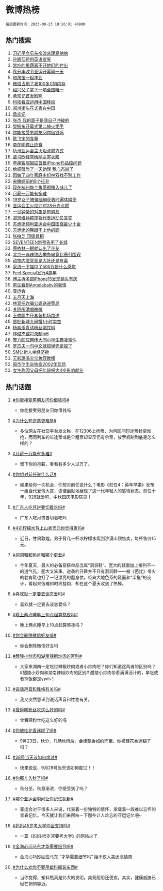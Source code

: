 # 微博热榜

`最后更新时间：2023-09-23 18:26:01 +0800`

## 热门搜索

1. [习近平会见东帝汶总理夏纳纳](https://m.weibo.cn/search?containerid=100103type%3D1%26t%3D10%26q%3D%23%E4%B9%A0%E8%BF%91%E5%B9%B3%E4%BC%9A%E8%A7%81%E4%B8%9C%E5%B8%9D%E6%B1%B6%E6%80%BB%E7%90%86%E5%A4%8F%E7%BA%B3%E7%BA%B3%23&stream_entry_id=51&isnewpage=1&extparam=seat%3D1%26q%3D%2523%25E4%25B9%25A0%25E8%25BF%2591%25E5%25B9%25B3%25E4%25BC%259A%25E8%25A7%2581%25E4%25B8%259C%25E5%25B8%259D%25E6%25B1%25B6%25E6%2580%25BB%25E7%2590%2586%25E5%25A4%258F%25E7%25BA%25B3%25E7%25BA%25B3%2523%26cate%3D10103%26pos%3D0%26stream_entry_id%3D51%26dgr%3D0%26c_type%3D51%26filter_type%3Drealtimehot%26display_time%3D1695464760%26pre_seqid%3D1695464760364027349174)
1. [孙颖莎将用英语宣誓](https://m.weibo.cn/search?containerid=100103type%3D1%26t%3D10%26q%3D%23%E5%AD%99%E9%A2%96%E8%8E%8E%E5%B0%86%E7%94%A8%E8%8B%B1%E8%AF%AD%E5%AE%A3%E8%AA%93%23&stream_entry_id=31&isnewpage=1&extparam=seat%3D1%26q%3D%2523%25E5%25AD%2599%25E9%25A2%2596%25E8%258E%258E%25E5%25B0%2586%25E7%2594%25A8%25E8%258B%25B1%25E8%25AF%25AD%25E5%25AE%25A3%25E8%25AA%2593%2523%26dgr%3D0%26flag%3D1%26c_type%3D31%26filter_type%3Drealtimehot%26stream_entry_id%3D31%26cate%3D5001%26pos%3D0%26realpos%3D1%26band_rank%3D1%26lcate%3D5001%26display_time%3D1695464760%26pre_seqid%3D1695464760364027349174)
1. [常吃的果蔬离不开她们的付出](https://m.weibo.cn/search?containerid=100103type%3D1%26t%3D10%26q%3D%23%E5%B8%B8%E5%90%83%E7%9A%84%E6%9E%9C%E8%94%AC%E7%A6%BB%E4%B8%8D%E5%BC%80%E5%A5%B9%E4%BB%AC%E7%9A%84%E4%BB%98%E5%87%BA%23&stream_entry_id=31&isnewpage=1&extparam=seat%3D1%26q%3D%2523%25E5%25B8%25B8%25E5%2590%2583%25E7%259A%2584%25E6%259E%259C%25E8%2594%25AC%25E7%25A6%25BB%25E4%25B8%258D%25E5%25BC%2580%25E5%25A5%25B9%25E4%25BB%25AC%25E7%259A%2584%25E4%25BB%2598%25E5%2587%25BA%2523%26dgr%3D0%26flag%3D32768%26c_type%3D31%26filter_type%3Drealtimehot%26stream_entry_id%3D31%26cate%3D5001%26pos%3D1%26realpos%3D2%26band_rank%3D2%26lcate%3D5001%26display_time%3D1695464760%26pre_seqid%3D1695464760364027349174)
1. [秋分丰收节亚运开幕同一天](https://m.weibo.cn/search?containerid=100103type%3D1%26t%3D10%26q%3D%23%E7%A7%8B%E5%88%86%E4%B8%B0%E6%94%B6%E8%8A%82%E4%BA%9A%E8%BF%90%E5%BC%80%E5%B9%95%E5%90%8C%E4%B8%80%E5%A4%A9%23&stream_entry_id=31&isnewpage=1&extparam=seat%3D1%26q%3D%2523%25E7%25A7%258B%25E5%2588%2586%25E4%25B8%25B0%25E6%2594%25B6%25E8%258A%2582%25E4%25BA%259A%25E8%25BF%2590%25E5%25BC%2580%25E5%25B9%2595%25E5%2590%258C%25E4%25B8%2580%25E5%25A4%25A9%2523%26dgr%3D0%26flag%3D0%26c_type%3D31%26filter_type%3Drealtimehot%26stream_entry_id%3D31%26cate%3D5001%26pos%3D2%26realpos%3D3%26band_rank%3D3%26lcate%3D5001%26display_time%3D1695464760%26pre_seqid%3D1695464760364027349174)
1. [和淘宝一起冲亚](https://m.weibo.cn/search?containerid=100103type%3D1%26t%3D10%26q%3D%23%E5%92%8C%E6%B7%98%E5%AE%9D%E4%B8%80%E8%B5%B7%E5%86%B2%E4%BA%9A%23&stream_entry_id=31&isnewpage=1&extparam=seat%3D1%26q%3D%2523%25E5%2592%258C%25E6%25B7%2598%25E5%25AE%259D%25E4%25B8%2580%25E8%25B5%25B7%25E5%2586%25B2%25E4%25BA%259A%2523%26topic_ad%3D1%26is_ad_pos%3D1%26adid%3D205362%26stream_entry_id%3D31%26c_type%3D31%26filter_type%3Drealtimehot%26cate%3D5001%26pos%3D3%26lcate%3D5001%26band_rank%3D4%26dgr%3D0%26display_time%3D1695464760%26pre_seqid%3D1695464760364027349174)
1. [微信占用了我100多G的内存](https://m.weibo.cn/search?containerid=100103type%3D1%26t%3D10%26q%3D%23%E5%BE%AE%E4%BF%A1%E5%8D%A0%E7%94%A8%E4%BA%86%E6%88%91100%E5%A4%9AG%E7%9A%84%E5%86%85%E5%AD%98%23&stream_entry_id=31&isnewpage=1&extparam=seat%3D1%26q%3D%2523%25E5%25BE%25AE%25E4%25BF%25A1%25E5%258D%25A0%25E7%2594%25A8%25E4%25BA%2586%25E6%2588%2591100%25E5%25A4%259AG%25E7%259A%2584%25E5%2586%2585%25E5%25AD%2598%2523%26dgr%3D0%26flag%3D16%26c_type%3D31%26filter_type%3Drealtimehot%26stream_entry_id%3D31%26cate%3D5001%26pos%3D4%26realpos%3D4%26band_rank%3D4%26lcate%3D5001%26display_time%3D1695464760%26pre_seqid%3D1695464760364027349174)
1. [绍兴父子拿下一项全国唯一](https://m.weibo.cn/search?containerid=100103type%3D1%26t%3D10%26q%3D%23%E7%BB%8D%E5%85%B4%E7%88%B6%E5%AD%90%E6%8B%BF%E4%B8%8B%E4%B8%80%E9%A1%B9%E5%85%A8%E5%9B%BD%E5%94%AF%E4%B8%80%23&stream_entry_id=31&isnewpage=1&extparam=seat%3D1%26q%3D%2523%25E7%25BB%258D%25E5%2585%25B4%25E7%2588%25B6%25E5%25AD%2590%25E6%258B%25BF%25E4%25B8%258B%25E4%25B8%2580%25E9%25A1%25B9%25E5%2585%25A8%25E5%259B%25BD%25E5%2594%25AF%25E4%25B8%2580%2523%26dgr%3D0%26flag%3D32768%26c_type%3D31%26filter_type%3Drealtimehot%26stream_entry_id%3D31%26cate%3D5001%26pos%3D5%26realpos%3D5%26band_rank%3D5%26lcate%3D5001%26display_time%3D1695464760%26pre_seqid%3D1695464760364027349174)
1. [承欢记首发剧照](https://m.weibo.cn/search?containerid=100103type%3D1%26t%3D10%26q%3D%23%E6%89%BF%E6%AC%A2%E8%AE%B0%E9%A6%96%E5%8F%91%E5%89%A7%E7%85%A7%23&stream_entry_id=31&isnewpage=1&extparam=seat%3D1%26q%3D%2523%25E6%2589%25BF%25E6%25AC%25A2%25E8%25AE%25B0%25E9%25A6%2596%25E5%258F%2591%25E5%2589%25A7%25E7%2585%25A7%2523%26dgr%3D0%26flag%3D1%26c_type%3D31%26filter_type%3Drealtimehot%26stream_entry_id%3D31%26cate%3D5001%26pos%3D6%26realpos%3D6%26band_rank%3D6%26lcate%3D5001%26display_time%3D1695464760%26pre_seqid%3D1695464760364027349174)
1. [科技看亚运用中国移动](https://m.weibo.cn/search?containerid=100103type%3D1%26t%3D10%26q%3D%23%E7%A7%91%E6%8A%80%E7%9C%8B%E4%BA%9A%E8%BF%90%E7%94%A8%E4%B8%AD%E5%9B%BD%E7%A7%BB%E5%8A%A8%23&stream_entry_id=31&isnewpage=1&extparam=seat%3D1%26q%3D%2523%25E7%25A7%2591%25E6%258A%2580%25E7%259C%258B%25E4%25BA%259A%25E8%25BF%2590%25E7%2594%25A8%25E4%25B8%25AD%25E5%259B%25BD%25E7%25A7%25BB%25E5%258A%25A8%2523%26topic_ad%3D1%26is_ad_pos%3D1%26adid%3D205189%26stream_entry_id%3D31%26c_type%3D31%26filter_type%3Drealtimehot%26cate%3D5001%26pos%3D7%26lcate%3D5001%26band_rank%3D7%26dgr%3D0%26display_time%3D1695464760%26pre_seqid%3D1695464760364027349174)
1. [郑州街头花式表白中国](https://m.weibo.cn/search?containerid=100103type%3D1%26t%3D10%26q%3D%23%E9%83%91%E5%B7%9E%E8%A1%97%E5%A4%B4%E8%8A%B1%E5%BC%8F%E8%A1%A8%E7%99%BD%E4%B8%AD%E5%9B%BD%23&stream_entry_id=31&isnewpage=1&extparam=seat%3D1%26q%3D%2523%25E9%2583%2591%25E5%25B7%259E%25E8%25A1%2597%25E5%25A4%25B4%25E8%258A%25B1%25E5%25BC%258F%25E8%25A1%25A8%25E7%2599%25BD%25E4%25B8%25AD%25E5%259B%25BD%2523%26dgr%3D0%26flag%3D32768%26c_type%3D31%26filter_type%3Drealtimehot%26stream_entry_id%3D31%26cate%3D5001%26pos%3D8%26realpos%3D7%26band_rank%3D7%26lcate%3D5001%26display_time%3D1695464760%26pre_seqid%3D1695464760364027349174)
1. [承欢记](https://m.weibo.cn/search?containerid=100103type%3D1%26t%3D10%26q%3D%23%E6%89%BF%E6%AC%A2%E8%AE%B0%23&stream_entry_id=31&isnewpage=1&extparam=seat%3D1%26q%3D%2523%25E6%2589%25BF%25E6%25AC%25A2%25E8%25AE%25B0%2523%26dgr%3D0%26flag%3D1%26c_type%3D31%26filter_type%3Drealtimehot%26stream_entry_id%3D31%26cate%3D5001%26pos%3D9%26realpos%3D8%26band_rank%3D8%26lcate%3D5001%26display_time%3D1695464760%26pre_seqid%3D1695464760364027349174)
1. [张杰 我的面子是我自己冲破的](https://m.weibo.cn/search?containerid=100103type%3D1%26t%3D10%26q%3D%E5%BC%A0%E6%9D%B0+%E6%88%91%E7%9A%84%E9%9D%A2%E5%AD%90%E6%98%AF%E6%88%91%E8%87%AA%E5%B7%B1%E5%86%B2%E7%A0%B4%E7%9A%84&stream_entry_id=31&isnewpage=1&extparam=seat%3D1%26q%3D%25E5%25BC%25A0%25E6%259D%25B0%2520%25E6%2588%2591%25E7%259A%2584%25E9%259D%25A2%25E5%25AD%2590%25E6%2598%25AF%25E6%2588%2591%25E8%2587%25AA%25E5%25B7%25B1%25E5%2586%25B2%25E7%25A0%25B4%25E7%259A%2584%26dgr%3D0%26flag%3D1%26c_type%3D31%26filter_type%3Drealtimehot%26stream_entry_id%3D31%26cate%3D5001%26pos%3D10%26realpos%3D9%26band_rank%3D9%26lcate%3D5001%26display_time%3D1695464760%26pre_seqid%3D1695464760364027349174)
1. [樊振东开幕式第二棒火炬手](https://m.weibo.cn/search?containerid=100103type%3D1%26t%3D10%26q%3D%23%E6%A8%8A%E6%8C%AF%E4%B8%9C%E5%BC%80%E5%B9%95%E5%BC%8F%E7%AC%AC%E4%BA%8C%E6%A3%92%E7%81%AB%E7%82%AC%E6%89%8B%23&stream_entry_id=31&isnewpage=1&extparam=seat%3D1%26q%3D%2523%25E6%25A8%258A%25E6%258C%25AF%25E4%25B8%259C%25E5%25BC%2580%25E5%25B9%2595%25E5%25BC%258F%25E7%25AC%25AC%25E4%25BA%258C%25E6%25A3%2592%25E7%2581%25AB%25E7%2582%25AC%25E6%2589%258B%2523%26dgr%3D0%26flag%3D1%26c_type%3D31%26filter_type%3Drealtimehot%26stream_entry_id%3D31%26cate%3D5001%26pos%3D11%26realpos%3D10%26band_rank%3D10%26lcate%3D5001%26display_time%3D1695464760%26pre_seqid%3D1695464760364027349174)
1. [你能接受男朋友问你借钱吗](https://m.weibo.cn/search?containerid=100103type%3D1%26t%3D10%26q%3D%23%E4%BD%A0%E8%83%BD%E6%8E%A5%E5%8F%97%E7%94%B7%E6%9C%8B%E5%8F%8B%E9%97%AE%E4%BD%A0%E5%80%9F%E9%92%B1%E5%90%97%23&stream_entry_id=31&isnewpage=1&extparam=seat%3D1%26q%3D%2523%25E4%25BD%25A0%25E8%2583%25BD%25E6%258E%25A5%25E5%258F%2597%25E7%2594%25B7%25E6%259C%258B%25E5%258F%258B%25E9%2597%25AE%25E4%25BD%25A0%25E5%2580%259F%25E9%2592%25B1%25E5%2590%2597%2523%26dgr%3D0%26flag%3D2%26c_type%3D31%26filter_type%3Drealtimehot%26stream_entry_id%3D31%26cate%3D5001%26pos%3D12%26realpos%3D11%26band_rank%3D11%26lcate%3D5001%26display_time%3D1695464760%26pre_seqid%3D1695464760364027349174)
1. [陈飞宇的食量](https://m.weibo.cn/search?containerid=100103type%3D1%26t%3D10%26q%3D%23%E9%99%88%E9%A3%9E%E5%AE%87%E7%9A%84%E9%A3%9F%E9%87%8F%23&stream_entry_id=31&isnewpage=1&extparam=seat%3D1%26q%3D%2523%25E9%2599%2588%25E9%25A3%259E%25E5%25AE%2587%25E7%259A%2584%25E9%25A3%259F%25E9%2587%258F%2523%26dgr%3D0%26flag%3D1%26c_type%3D31%26filter_type%3Drealtimehot%26stream_entry_id%3D31%26cate%3D5001%26pos%3D13%26realpos%3D12%26band_rank%3D12%26lcate%3D5001%26display_time%3D1695464760%26pre_seqid%3D1695464760364027349174)
1. [李在明停止绝食](https://m.weibo.cn/search?containerid=100103type%3D1%26t%3D10%26q%3D%23%E6%9D%8E%E5%9C%A8%E6%98%8E%E5%81%9C%E6%AD%A2%E7%BB%9D%E9%A3%9F%23&stream_entry_id=31&isnewpage=1&extparam=seat%3D1%26q%3D%2523%25E6%259D%258E%25E5%259C%25A8%25E6%2598%258E%25E5%2581%259C%25E6%25AD%25A2%25E7%25BB%259D%25E9%25A3%259F%2523%26dgr%3D0%26flag%3D2%26c_type%3D31%26filter_type%3Drealtimehot%26stream_entry_id%3D31%26cate%3D5001%26pos%3D14%26realpos%3D13%26band_rank%3D13%26lcate%3D5001%26display_time%3D1695464760%26pre_seqid%3D1695464760364027349174)
1. [杭州亚运会主火炬点燃方式](https://m.weibo.cn/search?containerid=100103type%3D1%26t%3D10%26q%3D%23%E6%9D%AD%E5%B7%9E%E4%BA%9A%E8%BF%90%E4%BC%9A%E4%B8%BB%E7%81%AB%E7%82%AC%E7%82%B9%E7%87%83%E6%96%B9%E5%BC%8F%23&stream_entry_id=31&isnewpage=1&extparam=seat%3D1%26q%3D%2523%25E6%259D%25AD%25E5%25B7%259E%25E4%25BA%259A%25E8%25BF%2590%25E4%25BC%259A%25E4%25B8%25BB%25E7%2581%25AB%25E7%2582%25AC%25E7%2582%25B9%25E7%2587%2583%25E6%2596%25B9%25E5%25BC%258F%2523%26dgr%3D0%26flag%3D0%26c_type%3D31%26filter_type%3Drealtimehot%26stream_entry_id%3D31%26cate%3D5001%26pos%3D15%26realpos%3D14%26band_rank%3D14%26lcate%3D5001%26display_time%3D1695464760%26pre_seqid%3D1695464760364027349174)
1. [虞书欣经常给朋友寄衣服](https://m.weibo.cn/search?containerid=100103type%3D1%26t%3D10%26q%3D%23%E8%99%9E%E4%B9%A6%E6%AC%A3%E7%BB%8F%E5%B8%B8%E7%BB%99%E6%9C%8B%E5%8F%8B%E5%AF%84%E8%A1%A3%E6%9C%8D%23&stream_entry_id=31&isnewpage=1&extparam=seat%3D1%26q%3D%2523%25E8%2599%259E%25E4%25B9%25A6%25E6%25AC%25A3%25E7%25BB%258F%25E5%25B8%25B8%25E7%25BB%2599%25E6%259C%258B%25E5%258F%258B%25E5%25AF%2584%25E8%25A1%25A3%25E6%259C%258D%2523%26dgr%3D0%26flag%3D2%26c_type%3D31%26filter_type%3Drealtimehot%26stream_entry_id%3D31%26cate%3D5001%26pos%3D16%26realpos%3D15%26band_rank%3D15%26lcate%3D5001%26display_time%3D1695464760%26pre_seqid%3D1695464760364027349174)
1. [苹果客服回应首批iPhone15品控问题](https://m.weibo.cn/search?containerid=100103type%3D1%26t%3D10%26q%3D%23%E8%8B%B9%E6%9E%9C%E5%AE%A2%E6%9C%8D%E5%9B%9E%E5%BA%94%E9%A6%96%E6%89%B9iPhone15%E5%93%81%E6%8E%A7%E9%97%AE%E9%A2%98%23&stream_entry_id=31&isnewpage=1&extparam=seat%3D1%26q%3D%2523%25E8%258B%25B9%25E6%259E%259C%25E5%25AE%25A2%25E6%259C%258D%25E5%259B%259E%25E5%25BA%2594%25E9%25A6%2596%25E6%2589%25B9iPhone15%25E5%2593%2581%25E6%258E%25A7%25E9%2597%25AE%25E9%25A2%2598%2523%26dgr%3D0%26flag%3D1%26c_type%3D31%26filter_type%3Drealtimehot%26stream_entry_id%3D31%26cate%3D5001%26pos%3D17%26realpos%3D16%26band_rank%3D16%26lcate%3D5001%26display_time%3D1695464760%26pre_seqid%3D1695464760364027349174)
1. [给戚薇当了一天助理 我心态崩了](https://m.weibo.cn/search?containerid=100103type%3D1%26t%3D10%26q%3D%E7%BB%99%E6%88%9A%E8%96%87%E5%BD%93%E4%BA%86%E4%B8%80%E5%A4%A9%E5%8A%A9%E7%90%86+%E6%88%91%E5%BF%83%E6%80%81%E5%B4%A9%E4%BA%86&stream_entry_id=31&isnewpage=1&extparam=seat%3D1%26q%3D%25E7%25BB%2599%25E6%2588%259A%25E8%2596%2587%25E5%25BD%2593%25E4%25BA%2586%25E4%25B8%2580%25E5%25A4%25A9%25E5%258A%25A9%25E7%2590%2586%2520%25E6%2588%2591%25E5%25BF%2583%25E6%2580%2581%25E5%25B4%25A9%25E4%25BA%2586%26dgr%3D0%26flag%3D2%26c_type%3D31%26filter_type%3Drealtimehot%26stream_entry_id%3D31%26cate%3D5001%26pos%3D18%26realpos%3D17%26band_rank%3D17%26lcate%3D5001%26display_time%3D1695464760%26pre_seqid%3D1695464760364027349174)
1. [因做了四年家庭主妇林双找不到工作](https://m.weibo.cn/search?containerid=100103type%3D1%26t%3D10%26q%3D%23%E5%9B%A0%E5%81%9A%E4%BA%86%E5%9B%9B%E5%B9%B4%E5%AE%B6%E5%BA%AD%E4%B8%BB%E5%A6%87%E6%9E%97%E5%8F%8C%E6%89%BE%E4%B8%8D%E5%88%B0%E5%B7%A5%E4%BD%9C%23&stream_entry_id=31&isnewpage=1&extparam=seat%3D1%26q%3D%2523%25E5%259B%25A0%25E5%2581%259A%25E4%25BA%2586%25E5%259B%259B%25E5%25B9%25B4%25E5%25AE%25B6%25E5%25BA%25AD%25E4%25B8%25BB%25E5%25A6%2587%25E6%259E%2597%25E5%258F%258C%25E6%2589%25BE%25E4%25B8%258D%25E5%2588%25B0%25E5%25B7%25A5%25E4%25BD%259C%2523%26dgr%3D0%26flag%3D1%26c_type%3D31%26filter_type%3Drealtimehot%26stream_entry_id%3D31%26cate%3D5001%26pos%3D19%26realpos%3D18%26band_rank%3D18%26lcate%3D5001%26display_time%3D1695464760%26pre_seqid%3D1695464760364027349174)
1. [来姨妈前的8个征兆](https://m.weibo.cn/search?containerid=100103type%3D1%26t%3D10%26q%3D%23%E6%9D%A5%E5%A7%A8%E5%A6%88%E5%89%8D%E7%9A%848%E4%B8%AA%E5%BE%81%E5%85%86%23&stream_entry_id=31&isnewpage=1&extparam=seat%3D1%26q%3D%2523%25E6%259D%25A5%25E5%25A7%25A8%25E5%25A6%2588%25E5%2589%258D%25E7%259A%25848%25E4%25B8%25AA%25E5%25BE%2581%25E5%2585%2586%2523%26dgr%3D0%26flag%3D0%26c_type%3D31%26filter_type%3Drealtimehot%26stream_entry_id%3D31%26cate%3D5001%26pos%3D20%26realpos%3D19%26band_rank%3D19%26lcate%3D5001%26display_time%3D1695464760%26pre_seqid%3D1695464760364027349174)
1. [现在杭州每个角落都腌入味儿了](https://m.weibo.cn/search?containerid=100103type%3D1%26t%3D10%26q%3D%E7%8E%B0%E5%9C%A8%E6%9D%AD%E5%B7%9E%E6%AF%8F%E4%B8%AA%E8%A7%92%E8%90%BD%E9%83%BD%E8%85%8C%E5%85%A5%E5%91%B3%E5%84%BF%E4%BA%86&stream_entry_id=31&isnewpage=1&extparam=seat%3D1%26q%3D%25E7%258E%25B0%25E5%259C%25A8%25E6%259D%25AD%25E5%25B7%259E%25E6%25AF%258F%25E4%25B8%25AA%25E8%25A7%2592%25E8%2590%25BD%25E9%2583%25BD%25E8%2585%258C%25E5%2585%25A5%25E5%2591%25B3%25E5%2584%25BF%25E4%25BA%2586%26dgr%3D0%26flag%3D0%26c_type%3D31%26filter_type%3Drealtimehot%26stream_entry_id%3D31%26cate%3D5001%26pos%3D21%26realpos%3D20%26band_rank%3D20%26lcate%3D5001%26display_time%3D1695464760%26pre_seqid%3D1695464760364027349174)
1. [月薪一万能有多难](https://m.weibo.cn/search?containerid=100103type%3D1%26t%3D10%26q%3D%23%E6%9C%88%E8%96%AA%E4%B8%80%E4%B8%87%E8%83%BD%E6%9C%89%E5%A4%9A%E9%9A%BE%23&stream_entry_id=31&isnewpage=1&extparam=seat%3D1%26q%3D%2523%25E6%259C%2588%25E8%2596%25AA%25E4%25B8%2580%25E4%25B8%2587%25E8%2583%25BD%25E6%259C%2589%25E5%25A4%259A%25E9%259A%25BE%2523%26dgr%3D0%26flag%3D1%26c_type%3D31%26filter_type%3Drealtimehot%26stream_entry_id%3D31%26cate%3D5001%26pos%3D22%26realpos%3D21%26band_rank%3D21%26lcate%3D5001%26display_time%3D1695464760%26pre_seqid%3D1695464760364027349174)
1. [19岁女子被骗缅甸获救时遍体鳞伤](https://m.weibo.cn/search?containerid=100103type%3D1%26t%3D10%26q%3D%2319%E5%B2%81%E5%A5%B3%E5%AD%90%E8%A2%AB%E9%AA%97%E7%BC%85%E7%94%B8%E8%8E%B7%E6%95%91%E6%97%B6%E9%81%8D%E4%BD%93%E9%B3%9E%E4%BC%A4%23&stream_entry_id=31&isnewpage=1&extparam=seat%3D1%26q%3D%252319%25E5%25B2%2581%25E5%25A5%25B3%25E5%25AD%2590%25E8%25A2%25AB%25E9%25AA%2597%25E7%25BC%2585%25E7%2594%25B8%25E8%258E%25B7%25E6%2595%2591%25E6%2597%25B6%25E9%2581%258D%25E4%25BD%2593%25E9%25B3%259E%25E4%25BC%25A4%2523%26dgr%3D0%26flag%3D2%26c_type%3D31%26filter_type%3Drealtimehot%26stream_entry_id%3D31%26cate%3D5001%26pos%3D23%26realpos%3D22%26band_rank%3D22%26lcate%3D5001%26display_time%3D1695464760%26pre_seqid%3D1695464760364027349174)
1. [亚运会主火炬21时28分许点燃](https://m.weibo.cn/search?containerid=100103type%3D1%26t%3D10%26q%3D%23%E4%BA%9A%E8%BF%90%E4%BC%9A%E4%B8%BB%E7%81%AB%E7%82%AC21%E6%97%B628%E5%88%86%E8%AE%B8%E7%82%B9%E7%87%83%23&stream_entry_id=31&isnewpage=1&extparam=seat%3D1%26q%3D%2523%25E4%25BA%259A%25E8%25BF%2590%25E4%25BC%259A%25E4%25B8%25BB%25E7%2581%25AB%25E7%2582%25AC21%25E6%2597%25B628%25E5%2588%2586%25E8%25AE%25B8%25E7%2582%25B9%25E7%2587%2583%2523%26dgr%3D0%26flag%3D1%26c_type%3D31%26filter_type%3Drealtimehot%26stream_entry_id%3D31%26cate%3D5001%26pos%3D24%26realpos%3D23%26band_rank%3D23%26lcate%3D5001%26display_time%3D1695464760%26pre_seqid%3D1695464760364027349174)
1. [一见钟情的对象是前男友](https://m.weibo.cn/search?containerid=100103type%3D1%26t%3D10%26q%3D%23%E4%B8%80%E8%A7%81%E9%92%9F%E6%83%85%E7%9A%84%E5%AF%B9%E8%B1%A1%E6%98%AF%E5%89%8D%E7%94%B7%E5%8F%8B%23&stream_entry_id=31&isnewpage=1&extparam=seat%3D1%26q%3D%2523%25E4%25B8%2580%25E8%25A7%2581%25E9%2592%259F%25E6%2583%2585%25E7%259A%2584%25E5%25AF%25B9%25E8%25B1%25A1%25E6%2598%25AF%25E5%2589%258D%25E7%2594%25B7%25E5%258F%258B%2523%26dgr%3D0%26flag%3D1%26c_type%3D31%26filter_type%3Drealtimehot%26stream_entry_id%3D31%26cate%3D5001%26pos%3D25%26realpos%3D24%26band_rank%3D24%26lcate%3D5001%26display_time%3D1695464760%26pre_seqid%3D1695464760364027349174)
1. [郑思维孙颖莎将代表运动员宣誓](https://m.weibo.cn/search?containerid=100103type%3D1%26t%3D10%26q%3D%23%E9%83%91%E6%80%9D%E7%BB%B4%E5%AD%99%E9%A2%96%E8%8E%8E%E5%B0%86%E4%BB%A3%E8%A1%A8%E8%BF%90%E5%8A%A8%E5%91%98%E5%AE%A3%E8%AA%93%23&stream_entry_id=31&isnewpage=1&extparam=seat%3D1%26q%3D%2523%25E9%2583%2591%25E6%2580%259D%25E7%25BB%25B4%25E5%25AD%2599%25E9%25A2%2596%25E8%258E%258E%25E5%25B0%2586%25E4%25BB%25A3%25E8%25A1%25A8%25E8%25BF%2590%25E5%258A%25A8%25E5%2591%2598%25E5%25AE%25A3%25E8%25AA%2593%2523%26dgr%3D0%26flag%3D0%26c_type%3D31%26filter_type%3Drealtimehot%26stream_entry_id%3D31%26cate%3D5001%26pos%3D26%26realpos%3D25%26band_rank%3D25%26lcate%3D5001%26display_time%3D1695464760%26pre_seqid%3D1695464760364027349174)
1. [苏炳添预判亚运会中国田径最少十金](https://m.weibo.cn/search?containerid=100103type%3D1%26t%3D10%26q%3D%23%E8%8B%8F%E7%82%B3%E6%B7%BB%E9%A2%84%E5%88%A4%E4%BA%9A%E8%BF%90%E4%BC%9A%E4%B8%AD%E5%9B%BD%E7%94%B0%E5%BE%84%E6%9C%80%E5%B0%91%E5%8D%81%E9%87%91%23&stream_entry_id=31&isnewpage=1&extparam=seat%3D1%26q%3D%2523%25E8%258B%258F%25E7%2582%25B3%25E6%25B7%25BB%25E9%25A2%2584%25E5%2588%25A4%25E4%25BA%259A%25E8%25BF%2590%25E4%25BC%259A%25E4%25B8%25AD%25E5%259B%25BD%25E7%2594%25B0%25E5%25BE%2584%25E6%259C%2580%25E5%25B0%2591%25E5%258D%2581%25E9%2587%2591%2523%26dgr%3D0%26flag%3D1%26c_type%3D31%26filter_type%3Drealtimehot%26stream_entry_id%3D31%26cate%3D5001%26pos%3D27%26realpos%3D26%26band_rank%3D26%26lcate%3D5001%26display_time%3D1695464760%26pre_seqid%3D1695464760364027349174)
1. [苏炳添的鞋跟不上他的脚](https://m.weibo.cn/search?containerid=100103type%3D1%26t%3D10%26q%3D%23%E8%8B%8F%E7%82%B3%E6%B7%BB%E7%9A%84%E9%9E%8B%E8%B7%9F%E4%B8%8D%E4%B8%8A%E4%BB%96%E7%9A%84%E8%84%9A%23&stream_entry_id=31&isnewpage=1&extparam=seat%3D1%26q%3D%2523%25E8%258B%258F%25E7%2582%25B3%25E6%25B7%25BB%25E7%259A%2584%25E9%259E%258B%25E8%25B7%259F%25E4%25B8%258D%25E4%25B8%258A%25E4%25BB%2596%25E7%259A%2584%25E8%2584%259A%2523%26dgr%3D0%26flag%3D1%26c_type%3D31%26filter_type%3Drealtimehot%26stream_entry_id%3D31%26cate%3D5001%26pos%3D28%26realpos%3D27%26band_rank%3D27%26lcate%3D5001%26display_time%3D1695464760%26pre_seqid%3D1695464760364027349174)
1. [张柏芝 顶级骨相](https://m.weibo.cn/search?containerid=100103type%3D1%26t%3D10%26q%3D%E5%BC%A0%E6%9F%8F%E8%8A%9D+%E9%A1%B6%E7%BA%A7%E9%AA%A8%E7%9B%B8&stream_entry_id=31&isnewpage=1&extparam=seat%3D1%26q%3D%25E5%25BC%25A0%25E6%259F%258F%25E8%258A%259D%2520%25E9%25A1%25B6%25E7%25BA%25A7%25E9%25AA%25A8%25E7%259B%25B8%26dgr%3D0%26flag%3D0%26c_type%3D31%26filter_type%3Drealtimehot%26stream_entry_id%3D31%26cate%3D5001%26pos%3D29%26realpos%3D28%26band_rank%3D28%26lcate%3D5001%26display_time%3D1695464760%26pre_seqid%3D1695464760364027349174)
1. [SEVENTEEN新预告用了长城](https://m.weibo.cn/search?containerid=100103type%3D1%26t%3D10%26q%3D%23SEVENTEEN%E6%96%B0%E9%A2%84%E5%91%8A%E7%94%A8%E4%BA%86%E9%95%BF%E5%9F%8E%23&stream_entry_id=31&isnewpage=1&extparam=seat%3D1%26q%3D%2523SEVENTEEN%25E6%2596%25B0%25E9%25A2%2584%25E5%2591%258A%25E7%2594%25A8%25E4%25BA%2586%25E9%2595%25BF%25E5%259F%258E%2523%26dgr%3D0%26flag%3D0%26c_type%3D31%26filter_type%3Drealtimehot%26stream_entry_id%3D31%26cate%3D5001%26pos%3D30%26realpos%3D29%26band_rank%3D29%26lcate%3D5001%26display_time%3D1695464760%26pre_seqid%3D1695464760364027349174)
1. [蔡依林一眼就认出了花花](https://m.weibo.cn/search?containerid=100103type%3D1%26t%3D10%26q%3D%23%E8%94%A1%E4%BE%9D%E6%9E%97%E4%B8%80%E7%9C%BC%E5%B0%B1%E8%AE%A4%E5%87%BA%E4%BA%86%E8%8A%B1%E8%8A%B1%23&stream_entry_id=31&isnewpage=1&extparam=seat%3D1%26q%3D%2523%25E8%2594%25A1%25E4%25BE%259D%25E6%259E%2597%25E4%25B8%2580%25E7%259C%25BC%25E5%25B0%25B1%25E8%25AE%25A4%25E5%2587%25BA%25E4%25BA%2586%25E8%258A%25B1%25E8%258A%25B1%2523%26dgr%3D0%26flag%3D0%26c_type%3D31%26filter_type%3Drealtimehot%26stream_entry_id%3D31%26cate%3D5001%26pos%3D31%26realpos%3D30%26band_rank%3D30%26lcate%3D5001%26display_time%3D1695464760%26pre_seqid%3D1695464760364027349174)
1. [北京一麻辣烫店举办电竞比赛引围观](https://m.weibo.cn/search?containerid=100103type%3D1%26t%3D10%26q%3D%23%E5%8C%97%E4%BA%AC%E4%B8%80%E9%BA%BB%E8%BE%A3%E7%83%AB%E5%BA%97%E4%B8%BE%E5%8A%9E%E7%94%B5%E7%AB%9E%E6%AF%94%E8%B5%9B%E5%BC%95%E5%9B%B4%E8%A7%82%23&stream_entry_id=31&isnewpage=1&extparam=seat%3D1%26q%3D%2523%25E5%258C%2597%25E4%25BA%25AC%25E4%25B8%2580%25E9%25BA%25BB%25E8%25BE%25A3%25E7%2583%25AB%25E5%25BA%2597%25E4%25B8%25BE%25E5%258A%259E%25E7%2594%25B5%25E7%25AB%259E%25E6%25AF%2594%25E8%25B5%259B%25E5%25BC%2595%25E5%259B%25B4%25E8%25A7%2582%2523%26dgr%3D0%26flag%3D1%26c_type%3D31%26filter_type%3Drealtimehot%26stream_entry_id%3D31%26cate%3D5001%26pos%3D32%26realpos%3D31%26band_rank%3D31%26lcate%3D5001%26display_time%3D1695464760%26pre_seqid%3D1695464760364027349174)
1. [动物内脏究竟是大补还是有毒](https://m.weibo.cn/search?containerid=100103type%3D1%26t%3D10%26q%3D%23%E5%8A%A8%E7%89%A9%E5%86%85%E8%84%8F%E7%A9%B6%E7%AB%9F%E6%98%AF%E5%A4%A7%E8%A1%A5%E8%BF%98%E6%98%AF%E6%9C%89%E6%AF%92%23&stream_entry_id=31&isnewpage=1&extparam=seat%3D1%26q%3D%2523%25E5%258A%25A8%25E7%2589%25A9%25E5%2586%2585%25E8%2584%258F%25E7%25A9%25B6%25E7%25AB%259F%25E6%2598%25AF%25E5%25A4%25A7%25E8%25A1%25A5%25E8%25BF%2598%25E6%2598%25AF%25E6%259C%2589%25E6%25AF%2592%2523%26dgr%3D0%26flag%3D1%26c_type%3D31%26filter_type%3Drealtimehot%26stream_entry_id%3D31%26cate%3D5001%26pos%3D33%26realpos%3D32%26band_rank%3D32%26lcate%3D5001%26display_time%3D1695464760%26pre_seqid%3D1695464760364027349174)
1. [采访一下猫中了500万是什么感觉](https://m.weibo.cn/search?containerid=100103type%3D1%26t%3D10%26q%3D%E9%87%87%E8%AE%BF%E4%B8%80%E4%B8%8B%E7%8C%AB%E4%B8%AD%E4%BA%86500%E4%B8%87%E6%98%AF%E4%BB%80%E4%B9%88%E6%84%9F%E8%A7%89&stream_entry_id=31&isnewpage=1&extparam=seat%3D1%26q%3D%25E9%2587%2587%25E8%25AE%25BF%25E4%25B8%2580%25E4%25B8%258B%25E7%258C%25AB%25E4%25B8%25AD%25E4%25BA%2586500%25E4%25B8%2587%25E6%2598%25AF%25E4%25BB%2580%25E4%25B9%2588%25E6%2584%259F%25E8%25A7%2589%26dgr%3D0%26flag%3D1%26c_type%3D31%26filter_type%3Drealtimehot%26stream_entry_id%3D31%26cate%3D5001%26pos%3D34%26realpos%3D33%26band_rank%3D33%26lcate%3D5001%26display_time%3D1695464760%26pre_seqid%3D1695464760364027349174)
1. [Feel Special发行4周年](https://m.weibo.cn/search?containerid=100103type%3D1%26t%3D10%26q%3DFeel+Special%E5%8F%91%E8%A1%8C4%E5%91%A8%E5%B9%B4&stream_entry_id=31&isnewpage=1&extparam=seat%3D1%26q%3DFeel%2520Special%25E5%258F%2591%25E8%25A1%258C4%25E5%2591%25A8%25E5%25B9%25B4%26dgr%3D0%26flag%3D1%26c_type%3D31%26filter_type%3Drealtimehot%26stream_entry_id%3D31%26cate%3D5001%26pos%3D35%26realpos%3D34%26band_rank%3D34%26lcate%3D5001%26display_time%3D1695464760%26pre_seqid%3D1695464760364027349174)
1. [博主拆多部iPhone15发现镜头有灰](https://m.weibo.cn/search?containerid=100103type%3D1%26t%3D10%26q%3D%23%E5%8D%9A%E4%B8%BB%E6%8B%86%E5%A4%9A%E9%83%A8iPhone15%E5%8F%91%E7%8E%B0%E9%95%9C%E5%A4%B4%E6%9C%89%E7%81%B0%23&stream_entry_id=31&isnewpage=1&extparam=seat%3D1%26q%3D%2523%25E5%258D%259A%25E4%25B8%25BB%25E6%258B%2586%25E5%25A4%259A%25E9%2583%25A8iPhone15%25E5%258F%2591%25E7%258E%25B0%25E9%2595%259C%25E5%25A4%25B4%25E6%259C%2589%25E7%2581%25B0%2523%26dgr%3D0%26flag%3D1%26c_type%3D31%26filter_type%3Drealtimehot%26stream_entry_id%3D31%26cate%3D5001%26pos%3D36%26realpos%3D35%26band_rank%3D35%26lcate%3D5001%26display_time%3D1695464760%26pre_seqid%3D1695464760364027349174)
1. [男生看到Angelababy的表情](https://m.weibo.cn/search?containerid=100103type%3D1%26t%3D10%26q%3D%23%E7%94%B7%E7%94%9F%E7%9C%8B%E5%88%B0Angelababy%E7%9A%84%E8%A1%A8%E6%83%85%23&stream_entry_id=31&isnewpage=1&extparam=seat%3D1%26q%3D%2523%25E7%2594%25B7%25E7%2594%259F%25E7%259C%258B%25E5%2588%25B0Angelababy%25E7%259A%2584%25E8%25A1%25A8%25E6%2583%2585%2523%26dgr%3D0%26flag%3D1%26c_type%3D31%26filter_type%3Drealtimehot%26stream_entry_id%3D31%26cate%3D5001%26pos%3D37%26realpos%3D36%26band_rank%3D36%26lcate%3D5001%26display_time%3D1695464760%26pre_seqid%3D1695464760364027349174)
1. [亚运会](https://m.weibo.cn/search?containerid=100103type%3D1%26t%3D10%26q%3D%E4%BA%9A%E8%BF%90%E4%BC%9A&stream_entry_id=31&isnewpage=1&extparam=seat%3D1%26q%3D%25E4%25BA%259A%25E8%25BF%2590%25E4%25BC%259A%26dgr%3D0%26flag%3D0%26c_type%3D31%26filter_type%3Drealtimehot%26stream_entry_id%3D31%26cate%3D5001%26pos%3D38%26realpos%3D37%26band_rank%3D37%26lcate%3D5001%26display_time%3D1695464760%26pre_seqid%3D1695464760364027349174)
1. [五月天上海](https://m.weibo.cn/search?containerid=100103type%3D1%26t%3D10%26q%3D%E4%BA%94%E6%9C%88%E5%A4%A9%E4%B8%8A%E6%B5%B7&stream_entry_id=31&isnewpage=1&extparam=seat%3D1%26q%3D%25E4%25BA%2594%25E6%259C%2588%25E5%25A4%25A9%25E4%25B8%258A%25E6%25B5%25B7%26dgr%3D0%26flag%3D0%26c_type%3D31%26filter_type%3Drealtimehot%26stream_entry_id%3D31%26cate%3D5001%26pos%3D39%26realpos%3D38%26band_rank%3D38%26lcate%3D5001%26display_time%3D1695464760%26pre_seqid%3D1695464760364027349174)
1. [林双把诈骗公婆送进警局](https://m.weibo.cn/search?containerid=100103type%3D1%26t%3D10%26q%3D%23%E6%9E%97%E5%8F%8C%E6%8A%8A%E8%AF%88%E9%AA%97%E5%85%AC%E5%A9%86%E9%80%81%E8%BF%9B%E8%AD%A6%E5%B1%80%23&stream_entry_id=31&isnewpage=1&extparam=seat%3D1%26q%3D%2523%25E6%259E%2597%25E5%258F%258C%25E6%258A%258A%25E8%25AF%2588%25E9%25AA%2597%25E5%2585%25AC%25E5%25A9%2586%25E9%2580%2581%25E8%25BF%259B%25E8%25AD%25A6%25E5%25B1%2580%2523%26dgr%3D0%26flag%3D1%26c_type%3D31%26filter_type%3Drealtimehot%26stream_entry_id%3D31%26cate%3D5001%26pos%3D40%26realpos%3D39%26band_rank%3D39%26lcate%3D5001%26display_time%3D1695464760%26pre_seqid%3D1695464760364027349174)
1. [关晓彤清唱微微](https://m.weibo.cn/search?containerid=100103type%3D1%26t%3D10%26q%3D%23%E5%85%B3%E6%99%93%E5%BD%A4%E6%B8%85%E5%94%B1%E5%BE%AE%E5%BE%AE%23&stream_entry_id=31&isnewpage=1&extparam=seat%3D1%26q%3D%2523%25E5%2585%25B3%25E6%2599%2593%25E5%25BD%25A4%25E6%25B8%2585%25E5%2594%25B1%25E5%25BE%25AE%25E5%25BE%25AE%2523%26dgr%3D0%26flag%3D1%26c_type%3D31%26filter_type%3Drealtimehot%26stream_entry_id%3D31%26cate%3D5001%26pos%3D41%26realpos%3D40%26band_rank%3D40%26lcate%3D5001%26display_time%3D1695464760%26pre_seqid%3D1695464760364027349174)
1. [王俊凯牛仔套装机场路透](https://m.weibo.cn/search?containerid=100103type%3D1%26t%3D10%26q%3D%23%E7%8E%8B%E4%BF%8A%E5%87%AF%E7%89%9B%E4%BB%94%E5%A5%97%E8%A3%85%E6%9C%BA%E5%9C%BA%E8%B7%AF%E9%80%8F%23&stream_entry_id=31&isnewpage=1&extparam=seat%3D1%26q%3D%2523%25E7%258E%258B%25E4%25BF%258A%25E5%2587%25AF%25E7%2589%259B%25E4%25BB%2594%25E5%25A5%2597%25E8%25A3%2585%25E6%259C%25BA%25E5%259C%25BA%25E8%25B7%25AF%25E9%2580%258F%2523%26dgr%3D0%26flag%3D1%26c_type%3D31%26filter_type%3Drealtimehot%26stream_entry_id%3D31%26cate%3D5001%26pos%3D42%26realpos%3D41%26band_rank%3D41%26lcate%3D5001%26display_time%3D1695464760%26pre_seqid%3D1695464760364027349174)
1. [首批新疆大闸蟹1小时卖空](https://m.weibo.cn/search?containerid=100103type%3D1%26t%3D10%26q%3D%23%E9%A6%96%E6%89%B9%E6%96%B0%E7%96%86%E5%A4%A7%E9%97%B8%E8%9F%B91%E5%B0%8F%E6%97%B6%E5%8D%96%E7%A9%BA%23&stream_entry_id=31&isnewpage=1&extparam=seat%3D1%26q%3D%2523%25E9%25A6%2596%25E6%2589%25B9%25E6%2596%25B0%25E7%2596%2586%25E5%25A4%25A7%25E9%2597%25B8%25E8%259F%25B91%25E5%25B0%258F%25E6%2597%25B6%25E5%258D%2596%25E7%25A9%25BA%2523%26dgr%3D0%26flag%3D1%26c_type%3D31%26filter_type%3Drealtimehot%26stream_entry_id%3D31%26cate%3D5001%26pos%3D43%26realpos%3D42%26band_rank%3D42%26lcate%3D5001%26display_time%3D1695464760%26pre_seqid%3D1695464760364027349174)
1. [杨紫杀青请粉丝喝饮料](https://m.weibo.cn/search?containerid=100103type%3D1%26t%3D10%26q%3D%23%E6%9D%A8%E7%B4%AB%E6%9D%80%E9%9D%92%E8%AF%B7%E7%B2%89%E4%B8%9D%E5%96%9D%E9%A5%AE%E6%96%99%23&stream_entry_id=31&isnewpage=1&extparam=seat%3D1%26q%3D%2523%25E6%259D%25A8%25E7%25B4%25AB%25E6%259D%2580%25E9%259D%2592%25E8%25AF%25B7%25E7%25B2%2589%25E4%25B8%259D%25E5%2596%259D%25E9%25A5%25AE%25E6%2596%2599%2523%26dgr%3D0%26flag%3D0%26c_type%3D31%26filter_type%3Drealtimehot%26stream_entry_id%3D31%26cate%3D5001%26pos%3D44%26realpos%3D43%26band_rank%3D43%26lcate%3D5001%26display_time%3D1695464760%26pre_seqid%3D1695464760364027349174)
1. [林俊杰或将录制hi6](https://m.weibo.cn/search?containerid=100103type%3D1%26t%3D10%26q%3D%23%E6%9E%97%E4%BF%8A%E6%9D%B0%E6%88%96%E5%B0%86%E5%BD%95%E5%88%B6hi6%23&stream_entry_id=31&isnewpage=1&extparam=seat%3D1%26q%3D%2523%25E6%259E%2597%25E4%25BF%258A%25E6%259D%25B0%25E6%2588%2596%25E5%25B0%2586%25E5%25BD%2595%25E5%2588%25B6hi6%2523%26dgr%3D0%26flag%3D1%26c_type%3D31%26filter_type%3Drealtimehot%26stream_entry_id%3D31%26cate%3D5001%26pos%3D45%26realpos%3D44%26band_rank%3D44%26lcate%3D5001%26display_time%3D1695464760%26pre_seqid%3D1695464760364027349174)
1. [警方回应网传大同小学生霸凌事件](https://m.weibo.cn/search?containerid=100103type%3D1%26t%3D10%26q%3D%23%E8%AD%A6%E6%96%B9%E5%9B%9E%E5%BA%94%E7%BD%91%E4%BC%A0%E5%A4%A7%E5%90%8C%E5%B0%8F%E5%AD%A6%E7%94%9F%E9%9C%B8%E5%87%8C%E4%BA%8B%E4%BB%B6%23&stream_entry_id=31&isnewpage=1&extparam=seat%3D1%26q%3D%2523%25E8%25AD%25A6%25E6%2596%25B9%25E5%259B%259E%25E5%25BA%2594%25E7%25BD%2591%25E4%25BC%25A0%25E5%25A4%25A7%25E5%2590%258C%25E5%25B0%258F%25E5%25AD%25A6%25E7%2594%259F%25E9%259C%25B8%25E5%2587%258C%25E4%25BA%258B%25E4%25BB%25B6%2523%26dgr%3D0%26flag%3D0%26c_type%3D31%26filter_type%3Drealtimehot%26stream_entry_id%3D31%26cate%3D5001%26pos%3D46%26realpos%3D45%26band_rank%3D45%26lcate%3D5001%26display_time%3D1695464760%26pre_seqid%3D1695464760364027349174)
1. [罗杰夫一句中文就把弹壳拿捏了](https://m.weibo.cn/search?containerid=100103type%3D1%26t%3D10%26q%3D%E7%BD%97%E6%9D%B0%E5%A4%AB%E4%B8%80%E5%8F%A5%E4%B8%AD%E6%96%87%E5%B0%B1%E6%8A%8A%E5%BC%B9%E5%A3%B3%E6%8B%BF%E6%8D%8F%E4%BA%86&stream_entry_id=31&isnewpage=1&extparam=seat%3D1%26q%3D%25E7%25BD%2597%25E6%259D%25B0%25E5%25A4%25AB%25E4%25B8%2580%25E5%258F%25A5%25E4%25B8%25AD%25E6%2596%2587%25E5%25B0%25B1%25E6%258A%258A%25E5%25BC%25B9%25E5%25A3%25B3%25E6%258B%25BF%25E6%258D%258F%25E4%25BA%2586%26dgr%3D0%26flag%3D1%26c_type%3D31%26filter_type%3Drealtimehot%26stream_entry_id%3D31%26cate%3D5001%26pos%3D47%26realpos%3D46%26band_rank%3D46%26lcate%3D5001%26display_time%3D1695464760%26pre_seqid%3D1695464760364027349174)
1. [SM让新人坐经济舱](https://m.weibo.cn/search?containerid=100103type%3D1%26t%3D10%26q%3DSM%E8%AE%A9%E6%96%B0%E4%BA%BA%E5%9D%90%E7%BB%8F%E6%B5%8E%E8%88%B1&stream_entry_id=31&isnewpage=1&extparam=seat%3D1%26q%3DSM%25E8%25AE%25A9%25E6%2596%25B0%25E4%25BA%25BA%25E5%259D%2590%25E7%25BB%258F%25E6%25B5%258E%25E8%2588%25B1%26dgr%3D0%26flag%3D1%26c_type%3D31%26filter_type%3Drealtimehot%26stream_entry_id%3D31%26cate%3D5001%26pos%3D48%26realpos%3D47%26band_rank%3D47%26lcate%3D5001%26display_time%3D1695464760%26pre_seqid%3D1695464760364027349174)
1. [王影璐冯宝宝妆容教程](https://m.weibo.cn/search?containerid=100103type%3D1%26t%3D10%26q%3D%23%E7%8E%8B%E5%BD%B1%E7%92%90%E5%86%AF%E5%AE%9D%E5%AE%9D%E5%A6%86%E5%AE%B9%E6%95%99%E7%A8%8B%23&stream_entry_id=31&isnewpage=1&extparam=seat%3D1%26q%3D%2523%25E7%258E%258B%25E5%25BD%25B1%25E7%2592%2590%25E5%2586%25AF%25E5%25AE%259D%25E5%25AE%259D%25E5%25A6%2586%25E5%25AE%25B9%25E6%2595%2599%25E7%25A8%258B%2523%26dgr%3D0%26flag%3D1%26c_type%3D31%26filter_type%3Drealtimehot%26stream_entry_id%3D31%26cate%3D5001%26pos%3D49%26realpos%3D48%26band_rank%3D48%26lcate%3D5001%26display_time%3D1695464760%26pre_seqid%3D1695464760364027349174)
1. [周杰伦半岛铁盒2002年现场](https://m.weibo.cn/search?containerid=100103type%3D1%26t%3D10%26q%3D%E5%91%A8%E6%9D%B0%E4%BC%A6%E5%8D%8A%E5%B2%9B%E9%93%81%E7%9B%922002%E5%B9%B4%E7%8E%B0%E5%9C%BA&stream_entry_id=31&isnewpage=1&extparam=seat%3D1%26q%3D%25E5%2591%25A8%25E6%259D%25B0%25E4%25BC%25A6%25E5%258D%258A%25E5%25B2%259B%25E9%2593%2581%25E7%259B%25922002%25E5%25B9%25B4%25E7%258E%25B0%25E5%259C%25BA%26dgr%3D0%26flag%3D0%26c_type%3D31%26filter_type%3Drealtimehot%26stream_entry_id%3D31%26cate%3D5001%26pos%3D50%26realpos%3D49%26band_rank%3D49%26lcate%3D5001%26display_time%3D1695464760%26pre_seqid%3D1695464760364027349174)
1. [女生称因父母把年龄报大4岁影响就业](https://m.weibo.cn/search?containerid=100103type%3D1%26t%3D10%26q%3D%23%E5%A5%B3%E7%94%9F%E7%A7%B0%E5%9B%A0%E7%88%B6%E6%AF%8D%E6%8A%8A%E5%B9%B4%E9%BE%84%E6%8A%A5%E5%A4%A74%E5%B2%81%E5%BD%B1%E5%93%8D%E5%B0%B1%E4%B8%9A%23&stream_entry_id=31&isnewpage=1&extparam=seat%3D1%26q%3D%2523%25E5%25A5%25B3%25E7%2594%259F%25E7%25A7%25B0%25E5%259B%25A0%25E7%2588%25B6%25E6%25AF%258D%25E6%258A%258A%25E5%25B9%25B4%25E9%25BE%2584%25E6%258A%25A5%25E5%25A4%25A74%25E5%25B2%2581%25E5%25BD%25B1%25E5%2593%258D%25E5%25B0%25B1%25E4%25B8%259A%2523%26dgr%3D0%26flag%3D0%26c_type%3D31%26filter_type%3Drealtimehot%26stream_entry_id%3D31%26cate%3D5001%26pos%3D51%26realpos%3D50%26band_rank%3D50%26lcate%3D5001%26display_time%3D1695464760%26pre_seqid%3D1695464760364027349174)

## 热门话题

1. [#你能接受男朋友问你借钱吗#](https://m.weibo.cn/search?containerid=231522type%3D1%26t%3D10%26q%3D%23%E4%BD%A0%E8%83%BD%E6%8E%A5%E5%8F%97%E7%94%B7%E6%9C%8B%E5%8F%8B%E9%97%AE%E4%BD%A0%E5%80%9F%E9%92%B1%E5%90%97%23&stream_entry_id=128&isnewpage=1&extparam=seat%3D1%26dgr%3D0%26pos%3D1-0-0%26c_type%3D128%26lcate%3D5004%26unitid%3D1695457035572%26cate%3D5004%26display_time%3D1695464761%26pre_seqid%3D169546476140102720709)
    - 你能接受男朋友问你借钱吗

1. [#为什么短途票更难抢#](https://m.weibo.cn/search?containerid=231522type%3D1%26t%3D10%26q%3D%23%E4%B8%BA%E4%BB%80%E4%B9%88%E7%9F%AD%E9%80%94%E7%A5%A8%E6%9B%B4%E9%9A%BE%E6%8A%A2%23&stream_entry_id=128&isnewpage=1&extparam=seat%3D1%26dgr%3D0%26pos%3D1-0-1%26c_type%3D128%26lcate%3D5004%26unitid%3D1695348156171%26cate%3D5004%26display_time%3D1695464761%26pre_seqid%3D169546476140102720709)
    - 多位网友在社交平台发文称，在12306上抢票，为何区间短途票秒空难抢，而同列车的长途票或是全程票却显示仍有余票，放票机制到底是怎么样的？

1. [#月薪一万能有多难#](https://m.weibo.cn/search?containerid=231522type%3D1%26t%3D10%26q%3D%23%E6%9C%88%E8%96%AA%E4%B8%80%E4%B8%87%E8%83%BD%E6%9C%89%E5%A4%9A%E9%9A%BE%23&stream_entry_id=128&isnewpage=1&extparam=seat%3D1%26dgr%3D0%26pos%3D1-0-2%26c_type%3D128%26lcate%3D5004%26unitid%3D1695460335422%26cate%3D5004%26display_time%3D1695464761%26pre_seqid%3D169546476140102720709)
    - 留下你的月薪，看看有多少人过万了。

1. [#你想对前任说什么话#](https://m.weibo.cn/search?containerid=231522type%3D1%26t%3D10%26q%3D%23%E4%BD%A0%E6%83%B3%E5%AF%B9%E5%89%8D%E4%BB%BB%E8%AF%B4%E4%BB%80%E4%B9%88%E8%AF%9D%23&stream_entry_id=128&isnewpage=1&extparam=seat%3D1%26dgr%3D0%26pos%3D1-0-3%26c_type%3D128%26lcate%3D5004%26unitid%3D1695457935608%26cate%3D5004%26display_time%3D1695464761%26pre_seqid%3D169546476140102720709)
    - 如果给你一次机会，你想对前任说什么？电影《前任4：英年早婚》发布一组当代爱情大赏，诙谐幽默地展现了这一代年轻人的感情状态。前任十年，928就爱吧，中秋国庆电影院见！

1. [#广东人吃月饼要切着吃吗#](https://m.weibo.cn/search?containerid=231522type%3D1%26t%3D10%26q%3D%23%E5%B9%BF%E4%B8%9C%E4%BA%BA%E5%90%83%E6%9C%88%E9%A5%BC%E8%A6%81%E5%88%87%E7%9D%80%E5%90%83%E5%90%97%23&stream_entry_id=128&isnewpage=1&extparam=seat%3D1%26dgr%3D0%26pos%3D1-0-4%26c_type%3D128%26lcate%3D5004%26unitid%3D1695433638861%26cate%3D5004%26display_time%3D1695464761%26pre_seqid%3D169546476140102720709)
    - 广东人吃月饼要切着吃吗

1. [#4元柠檬水背上山卖15元你觉得贵吗#](https://m.weibo.cn/search?containerid=231522type%3D1%26t%3D10%26q%3D%234%E5%85%83%E6%9F%A0%E6%AA%AC%E6%B0%B4%E8%83%8C%E4%B8%8A%E5%B1%B1%E5%8D%9615%E5%85%83%E4%BD%A0%E8%A7%89%E5%BE%97%E8%B4%B5%E5%90%97%23&stream_entry_id=128&isnewpage=1&extparam=seat%3D1%26dgr%3D0%26pos%3D1-0-5%26c_type%3D128%26lcate%3D5004%26unitid%3D1695453459837%26cate%3D5004%26display_time%3D1695464761%26pre_seqid%3D169546476140102720709)
    - 近日，甘肃敦煌。男子背几十杯冰柠檬水爬到沙漠山顶售卖，每杯售价15元。

1. [#洞洞鞋和勃肯鞋哪个更丑#](https://m.weibo.cn/search?containerid=231522type%3D1%26t%3D10%26q%3D%23%E6%B4%9E%E6%B4%9E%E9%9E%8B%E5%92%8C%E5%8B%83%E8%82%AF%E9%9E%8B%E5%93%AA%E4%B8%AA%E6%9B%B4%E4%B8%91%23&stream_entry_id=128&isnewpage=1&extparam=seat%3D1%26dgr%3D0%26pos%3D1-0-6%26c_type%3D128%26lcate%3D5004%26unitid%3D1695374282176%26cate%3D5004%26display_time%3D1695464761%26pre_seqid%3D169546476140102720709)
    - 今年夏天，最火的必备穿搭单品当属“洞洞鞋”。宽大的鞋面加上排列不一的透气孔，肥大又笨重。逆袭的丑鞋并不只有洞洞鞋——被《芭比》带火的勃肯鞋也打了一记漂亮的翻身仗，经典大地色系的鞋面和“半拖”的设计，看起来很难和时尚挂钩，却在这个夏天收到了热捧。

1. [#喜欢就一定要去谈恋爱吗#](https://m.weibo.cn/search?containerid=231522type%3D1%26t%3D10%26q%3D%23%E5%96%9C%E6%AC%A2%E5%B0%B1%E4%B8%80%E5%AE%9A%E8%A6%81%E5%8E%BB%E8%B0%88%E6%81%8B%E7%88%B1%E5%90%97%23&stream_entry_id=128&isnewpage=1&extparam=seat%3D1%26dgr%3D0%26pos%3D1-0-7%26c_type%3D128%26lcate%3D5004%26unitid%3D1695361675312%26cate%3D5004%26display_time%3D1695464761%26pre_seqid%3D169546476140102720709)
    - 喜欢就一定要去谈恋爱吗？

1. [#晚上两点睡早上10点起算熬夜吗#](https://m.weibo.cn/search?containerid=231522type%3D1%26t%3D10%26q%3D%23%E6%99%9A%E4%B8%8A%E4%B8%A4%E7%82%B9%E7%9D%A1%E6%97%A9%E4%B8%8A10%E7%82%B9%E8%B5%B7%E7%AE%97%E7%86%AC%E5%A4%9C%E5%90%97%23&stream_entry_id=128&isnewpage=1&extparam=seat%3D1%26dgr%3D0%26pos%3D1-0-8%26c_type%3D128%26lcate%3D5004%26unitid%3D1695384155483%26cate%3D5004%26display_time%3D1695464761%26pre_seqid%3D169546476140102720709)
    - 晚上两点睡早上10点起算熬夜吗？

1. [#你会删除微信好友吗#](https://m.weibo.cn/search?containerid=231522type%3D1%26t%3D10%26q%3D%23%E4%BD%A0%E4%BC%9A%E5%88%A0%E9%99%A4%E5%BE%AE%E4%BF%A1%E5%A5%BD%E5%8F%8B%E5%90%97%23&stream_entry_id=128&isnewpage=1&extparam=seat%3D1%26dgr%3D0%26pos%3D1-0-9%26c_type%3D128%26lcate%3D5004%26unitid%3D1695457636503%26cate%3D5004%26display_time%3D1695464761%26pre_seqid%3D169546476140102720709)
    - 你会删除微信好友吗

1. [#醴陵小炒肉和湖南辣椒炒肉的区别#](https://m.weibo.cn/search?containerid=231522type%3D1%26t%3D10%26q%3D%23%E9%86%B4%E9%99%B5%E5%B0%8F%E7%82%92%E8%82%89%E5%92%8C%E6%B9%96%E5%8D%97%E8%BE%A3%E6%A4%92%E7%82%92%E8%82%89%E7%9A%84%E5%8C%BA%E5%88%AB%23&stream_entry_id=128&isnewpage=1&extparam=seat%3D1%26dgr%3D0%26pos%3D1-0-10%26c_type%3D128%26lcate%3D5004%26unitid%3D1695353578737%26cate%3D5004%26display_time%3D1695464761%26pre_seqid%3D169546476140102720709)
    - 大家来湖南一定吃过辣椒炒肉或者小炒肉吧？你们知道这两者的区别吗？#醴陵小炒肉和湖南辣椒炒肉的区别# 醴陵小炒肉带着满满汤汁的，单吃或者拌饭都是yyds！

1. [#说话声音和性格有关吗#](https://m.weibo.cn/search?containerid=231522type%3D1%26t%3D10%26q%3D%23%E8%AF%B4%E8%AF%9D%E5%A3%B0%E9%9F%B3%E5%92%8C%E6%80%A7%E6%A0%BC%E6%9C%89%E5%85%B3%E5%90%97%23&stream_entry_id=128&isnewpage=1&extparam=seat%3D1%26dgr%3D0%26pos%3D1-0-11%26c_type%3D128%26lcate%3D5004%26unitid%3D1695433640864%26cate%3D5004%26display_time%3D1695464761%26pre_seqid%3D169546476140102720709)
    - 我又突然意识到说话声音和性格有关。

1. [#曾舜晞粉丝吃这么好的吗#](https://m.weibo.cn/search?containerid=231522type%3D1%26t%3D10%26q%3D%23%E6%9B%BE%E8%88%9C%E6%99%9E%E7%B2%89%E4%B8%9D%E5%90%83%E8%BF%99%E4%B9%88%E5%A5%BD%E7%9A%84%E5%90%97%23&stream_entry_id=128&isnewpage=1&extparam=seat%3D1%26dgr%3D0%26pos%3D1-0-12%26c_type%3D128%26lcate%3D5004%26unitid%3D1695454344171%26cate%3D5004%26display_time%3D1695464761%26pre_seqid%3D169546476140102720709)
    - 曾舜晞粉丝吃这么好的吗

1. [#你被桂花香迷糊了吗#](https://m.weibo.cn/search?containerid=231522type%3D1%26t%3D10%26q%3D%23%E4%BD%A0%E8%A2%AB%E6%A1%82%E8%8A%B1%E9%A6%99%E8%BF%B7%E7%B3%8A%E4%BA%86%E5%90%97%23&stream_entry_id=128&isnewpage=1&extparam=seat%3D1%26dgr%3D0%26pos%3D1-0-13%26c_type%3D128%26lcate%3D5004%26unitid%3D1695457029792%26cate%3D5004%26display_time%3D1695464761%26pre_seqid%3D169546476140102720709)
    - 9月23日，秋分，几场秋雨后，金桂飘香如约而至。你被桂花香迷糊了吗？

1. [#28号当天该如何度过#](https://m.weibo.cn/search?containerid=231522type%3D1%26t%3D10%26q%3D%2328%E5%8F%B7%E5%BD%93%E5%A4%A9%E8%AF%A5%E5%A6%82%E4%BD%95%E5%BA%A6%E8%BF%87%23&stream_entry_id=128&isnewpage=1&extparam=seat%3D1%26dgr%3D0%26pos%3D1-0-14%26c_type%3D128%26lcate%3D5004%26unitid%3D1695464530754%26cate%3D5004%26display_time%3D1695464761%26pre_seqid%3D169546476140102720709)
    - 快来说说，9月28号当天该如何度过！！

1. [#你那儿入秋了吗#](https://m.weibo.cn/search?containerid=231522type%3D1%26t%3D10%26q%3D%23%E4%BD%A0%E9%82%A3%E5%84%BF%E5%85%A5%E7%A7%8B%E4%BA%86%E5%90%97%23&stream_entry_id=128&isnewpage=1&extparam=seat%3D1%26dgr%3D0%26pos%3D1-0-15%26c_type%3D128%26lcate%3D5004%26unitid%3D1695426163461%26cate%3D5004%26display_time%3D1695464761%26pre_seqid%3D169546476140102720709)
    - 秋分至，秋意渐浓，你感受到了吗？

1. [#哪个亚运会瞬间让你记忆犹新#](https://m.weibo.cn/search?containerid=231522type%3D1%26t%3D10%26q%3D%23%E5%93%AA%E4%B8%AA%E4%BA%9A%E8%BF%90%E4%BC%9A%E7%9E%AC%E9%97%B4%E8%AE%A9%E4%BD%A0%E8%AE%B0%E5%BF%86%E7%8A%B9%E6%96%B0%23&stream_entry_id=128&isnewpage=1&extparam=seat%3D1%26dgr%3D0%26pos%3D1-0-16%26c_type%3D128%26lcate%3D5004%26unitid%3D1695460652946%26cate%3D5004%26display_time%3D1695464761%26pre_seqid%3D169546476140102720709)
    - 亚运会对于很多人来说，代表着一份独特的情怀，承载着一段难以忘怀的青春记忆。今天就让我们来回味一下那些让人难忘的亚运记忆吧~

1. [#妈妈45岁考大学你会支持吗#](https://m.weibo.cn/search?containerid=231522type%3D1%26t%3D10%26q%3D%23%E5%A6%88%E5%A6%8845%E5%B2%81%E8%80%83%E5%A4%A7%E5%AD%A6%E4%BD%A0%E4%BC%9A%E6%94%AF%E6%8C%81%E5%90%97%23&stream_entry_id=128&isnewpage=1&extparam=seat%3D1%26dgr%3D0%26pos%3D1-0-17%26c_type%3D128%26lcate%3D5004%26unitid%3D1695459774707%26cate%3D5004%26display_time%3D1695464761%26pre_seqid%3D169546476140102720709)
    - 一篇《妈妈45岁非要考大学》的网帖火了

1. [#金海心问马东才华需要细节吗#](https://m.weibo.cn/search?containerid=231522type%3D1%26t%3D10%26q%3D%23%E9%87%91%E6%B5%B7%E5%BF%83%E9%97%AE%E9%A9%AC%E4%B8%9C%E6%89%8D%E5%8D%8E%E9%9C%80%E8%A6%81%E7%BB%86%E8%8A%82%E5%90%97%23&stream_entry_id=128&isnewpage=1&extparam=seat%3D1%26dgr%3D0%26pos%3D1-0-18%26c_type%3D128%26lcate%3D5004%26unitid%3D1695445362824%26cate%3D5004%26display_time%3D1695464761%26pre_seqid%3D169546476140102720709)
    - 金海心巧妙回应马东 “才华需要细节吗” 姐不仅人美还高情商

1. [#为什么劝你不要用塑料瓶装东西#](https://m.weibo.cn/search?containerid=231522type%3D1%26t%3D10%26q%3D%23%E4%B8%BA%E4%BB%80%E4%B9%88%E5%8A%9D%E4%BD%A0%E4%B8%8D%E8%A6%81%E7%94%A8%E5%A1%91%E6%96%99%E7%93%B6%E8%A3%85%E4%B8%9C%E8%A5%BF%23&stream_entry_id=128&isnewpage=1&extparam=seat%3D1%26dgr%3D0%26pos%3D1-0-19%26c_type%3D128%26lcate%3D5004%26unitid%3D1695442968738%26cate%3D5004%26display_time%3D1695464761%26pre_seqid%3D169546476140102720709)
    - 当你觉得，塑料瓶真是伟大的发明，美观耐用还便宜。其实，健康威胁已经在悄悄靠近。

